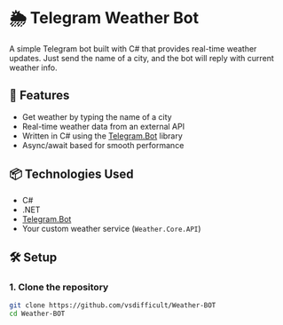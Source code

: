 # 🌦️ Telegram Weather Bot

A simple Telegram bot built with C# that provides real-time weather updates. Just send the name of a city, and the bot will reply with current weather info.

## 🚀 Features

- Get weather by typing the name of a city
- Real-time weather data from an external API
- Written in C# using the [Telegram.Bot](https://github.com/TelegramBots/Telegram.Bot) library
- Async/await based for smooth performance

## 📦 Technologies Used

- C#
- .NET
- [Telegram.Bot](https://www.nuget.org/packages/Telegram.Bot/)
- Your custom weather service (`Weather.Core.API`)

## 🛠️ Setup

### 1. Clone the repository

```bash
git clone https://github.com/vsdifficult/Weather-BOT
cd Weather-BOT
